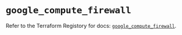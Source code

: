 # `google_compute_firewall`

Refer to the Terraform Registory for docs: [`google_compute_firewall`](https://registry.terraform.io/providers/hashicorp/google/4.62.1/docs/resources/compute_firewall).
